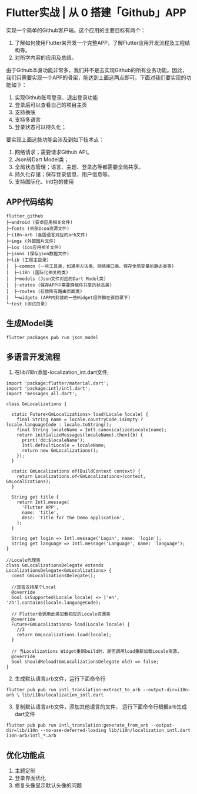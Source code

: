 # Flutter实战 | 从 0 搭建「Github」APP

实现一个简单的Github客户端。这个应用的主要目标有两个：

1. 了解如何使用Flutter来开发一个完整APP，了解Flutter应用开发流程及工程结构等。
2. 对所学内容的应用及总结。

由于Github本身功能非常多，我们并不是去实现Github的所有业务功能。因此，我们只需要实现一个APP的骨架，能达到上面这两点即可。下面对我们要实现的功能如下：

1. 实现Github账号登录、退出登录功能
2. 登录后可以查看自己的项目主页
3. 支持换肤
4. 支持多语言
5. 登录状态可以持久化；

要实现上面这些功能会涉及到如下技术点：

1. 网络请求；需要请求Github API。
2. Json转Dart Model类；
3. 全局状态管理；语言、主题、登录态等都需要全局共享。
4. 持久化存储；保存登录信息，用户信息等。
5. 支持国际化、Intl包的使用

## APP代码结构

```
flutter_github
├─android (安卓应用相关文件)
├─fonts (外部Icon资源文件)
├─i18n-arb (各国语言对应的arb文件)
├─imgs (外部图片文件)
├─ios (ios应用相关文件)
├─jsons (保存json数据文件)
├─lib (工程主目录)
│  ├─common (一些工具类，如通用方法类、网络接口类、保存全局变量的静态类等)
│  ├─i18n (国际化相关的类)
│  ├─models (Json文件对应的Dart Model类)
│  ├─states (保存APP中需要跨组件共享的状态类)
│  ├─routes (存放所有路由页面类)
│  └─widgets (APP内封装的一些Widget组件都在该目录下)
└─test (测试目录)
```

## 生成Model类

```aidl
flutter packages pub run json_model
```

## 多语言开发流程

1. 在lib/i18n添加-localization_int.dart文件;
```aidl
import 'package:flutter/material.dart';
import 'package:intl/intl.dart';
import 'messages_all.dart';

class GmLocalizations {

  static Future<GmLocalizations> load(Locale locale) {
    final String name = locale.countryCode.isEmpty ? locale.languageCode : locale.toString();
    final String localeName = Intl.canonicalizedLocale(name);
    return initializeMessages(localeName).then((b) {
      print('dd:$localeName');
      Intl.defaultLocale = localeName;
      return new GmLocalizations();
    });
  }

  static GmLocalizations of(BuildContext context) {
    return Localizations.of<GmLocalizations>(context, GmLocalizations);
  }

  String get title {
    return Intl.message(
      'Flutter APP',
      name: 'title',
      desc: 'Title for the Demo application',
    );
  }

  String get login => Intl.message('Login', name: 'login');
  String get language => Intl.message('Language', name: 'language');
}

//Locale代理类
class GmLocalizationsDelegate extends LocalizationsDelegate<GmLocalizations> {
  const GmLocalizationsDelegate();

  //是否支持某个Local
  @override
  bool isSupported(Locale locale) => ['en', 'zh'].contains(locale.languageCode);

  // Flutter会调用此类加载相应的Locale资源类
  @override
  Future<GmLocalizations> load(Locale locale) {
    //3
    return GmLocalizations.load(locale);
  }

  // 当Localizations Widget重新build时，是否调用load重新加载Locale资源.
  @override
  bool shouldReload(GmLocalizationsDelegate old) => false;
}
```
2. 生成默认语言arb文件，运行下面命令行
```
flutter pub pub run intl_translation:extract_to_arb --output-dir=i18n-arb \ lib/i18n/localization_intl.dart
```

3. 复制默认语言arb文件，添加其他语言的文件， 运行下面命令行根据arb生成dart文件
```
flutter pub pub run intl_translation:generate_from_arb --output-dir=lib/i10n --no-use-deferred-loading lib/i10n/localization_intl.dart i10n-arb/intl_*.arb
```


## 优化功能点

1. 主题定制
2. 登录界面优化
3. 修复头像显示默认头像的问题